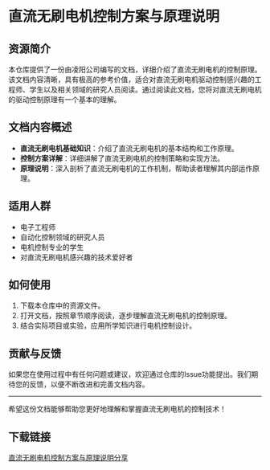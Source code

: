 # 直流无刷电机控制方案与原理说明

## 资源简介

本仓库提供了一份由凌阳公司编写的文档，详细介绍了直流无刷电机的控制原理。该文档内容清晰，具有极高的参考价值，适合对直流无刷电机驱动控制感兴趣的工程师、学生以及相关领域的研究人员阅读。通过阅读此文档，您将对直流无刷电机的驱动控制原理有一个基本的理解。

## 文档内容概述

- **直流无刷电机基础知识**：介绍了直流无刷电机的基本结构和工作原理。
- **控制方案详解**：详细讲解了直流无刷电机的控制策略和实现方法。
- **原理说明**：深入剖析了直流无刷电机的工作机制，帮助读者理解其内部运作原理。

## 适用人群

- 电子工程师
- 自动化控制领域的研究人员
- 电机控制专业的学生
- 对直流无刷电机感兴趣的技术爱好者

## 如何使用

1. 下载本仓库中的资源文件。
2. 打开文档，按照章节顺序阅读，逐步理解直流无刷电机的控制原理。
3. 结合实际项目或实验，应用所学知识进行电机控制设计。

## 贡献与反馈

如果您在使用过程中有任何问题或建议，欢迎通过仓库的Issue功能提出。我们期待您的反馈，以便不断改进和完善文档内容。

---

希望这份文档能够帮助您更好地理解和掌握直流无刷电机的控制技术！

## 下载链接

[直流无刷电机控制方案与原理说明分享](https://pan.quark.cn/s/34f926e4b714)
